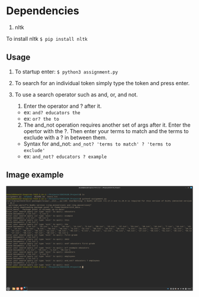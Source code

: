 # Dependencies
1. nltk

To install nltk `$ pip install nltk`
## Usage
1. To startup enter: `$ python3 assignment.py`

2. To search for an individual token simply type the token and press enter.

3. To use a search operator such as and, or, and not.
    1. Enter the operator and ? after it.
    * ex: `and? educators the`
    * ex: `or? the to`
    2. The and_not operation requires another set of args after it.
    Enter the opertor with the ?. Then enter your terms to match and the terms to exclude with a ? in between them.
    * Syntax for and_not: `and_not? 'terms to match' ? 'terms to exclude'`
    * ex: `and_not? educators ? example`

## Image example
![image](Screen.png)
